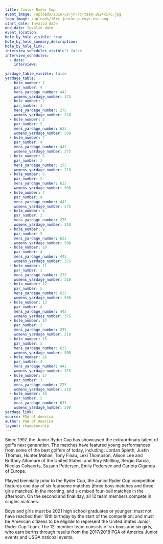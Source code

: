 ```yaml
---
title: Junior Ryder Cup
event_image: /uploads/2016-us-jr-rc-team-1024x576.jpg
logo_image: /uploads/16rc-junior-p-cmyk-est.png
start_date: Invalid date
end_date: Invalid date
event_location:
hole_by_hole_visible: true
hole_by_hole_summary_description:
hole_by_hole_link:
interview_schedules_visible': false
interview_schedules:
  - date:
    interviews:
      -
yardage_table_visible: false
yardage_table:
  - hole_number: 1
    par_number: 4
    mens_yardage_number: 442
    womens_yardage_number: 375
  - hole_number: 2
    par_number: 3
    mens_yardage_number: 275
    womens_yardage_number: 210
  - hole_number: 3
    par_number: 5
    mens_yardage_number: 633
    womens_yardage_number: 508
  - hole_number: 4
    par_number: 4
    mens_yardage_number: 442
    womens_yardage_number: 375
  - hole_number: 5
    par_number: 3
    mens_yardage_number: 275
    womens_yardage_number: 210
  - hole_number: 6
    par_number: 5
    mens_yardage_number: 633
    womens_yardage_number: 508
  - hole_number: 7
    par_number: 4
    mens_yardage_number: 442
    womens_yardage_number: 375
  - hole_number: 8
    par_number: 3
    mens_yardage_number: 275
    womens_yardage_number: 210
  - hole_number: 9
    par_number: 5
    mens_yardage_number: 633
    womens_yardage_number: 508
  - hole_number: 10
    par_number: 4
    mens_yardage_number: 442
    womens_yardage_number: 375
  - hole_number: 11
    par_number: 3
    mens_yardage_number: 275
    womens_yardage_number: 210
  - hole_number: 12
    par_number: 5
    mens_yardage_number: 633
    womens_yardage_number: 508
  - hole_number: 13
    par_number: 4
    mens_yardage_number: 442
    womens_yardage_number: 375
  - hole_number: 14
    par_number: 3
    mens_yardage_number: 275
    womens_yardage_number: 210
  - hole_number: 15
    par_number: 5
    mens_yardage_number: 633
    womens_yardage_number: 508
  - hole_number: 16
    par_number: 4
    mens_yardage_number: 442
    womens_yardage_number: 375
  - hole_number: 17
    par_number: 3
    mens_yardage_number: 275
    womens_yardage_number: 210
  - hole_number: 18
    par_number: 5
    mens_yardage_number: 633
    womens_yardage_number: 508
yardage_link:
source: PGA of America
author: PGA of America
layout: championship
---
```


Since 1997, the Junior Ryder Cup has showcased the extraordinary talent of golf’s next generation. The matches have featured young performances from some of the best golfers of today, including: Jordan Spieth, Justin Thomas, Hunter Mahan, Tony Finau, Lexi Thompson, Alison Lee and Brittany Altomare of the United States; and Rory McIllroy, Sergio Garcia, Nicolas Colsaerts, Suzann Pettersen, Emily Pedersen and Carlota Ciganda of Europe.&nbsp;

Played biennially prior to the Ryder Cup, the Junior Ryder Cup competition features one day of six foursome matches (three boys matches and three girls matches) in the morning, and six mixed four-ball matches in the afternoon. On the second and final day, all 12 team members compete in singles matches.

Boys and girls must be 2021 high school graduates or younger; must not have reached their 19th birthday by the start of the competition; and must be American citizens to be eligible to represent the United States Junior Ryder Cup Team. The 12-member team consists of six boys and six girls, who earn berths through results from the 2017/2018 PGA of America Junior events and USGA national events.